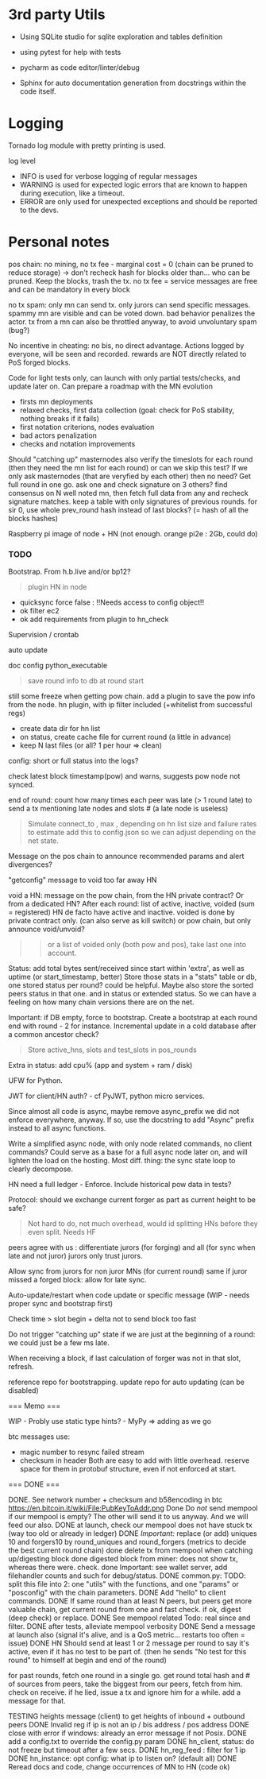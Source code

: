 # 3rd party Utils

* Using SQLite studio for sqlite exploration and tables definition
* using pytest for help with tests
* pycharm as code editor/linter/debug

* Sphinx for auto documentation generation from docstrings within the code itself.

# Logging

Tornado log module with pretty printing is used.

log level

- INFO is used for verbose logging of regular messages
- WARNING is used for expected logic errors that are known to happen during execution, like a timeout.
- ERROR are only used for unexpected exceptions and should be reported to the devs.


# Personal notes

pos chain: no mining, no tx fee - marginal cost = 0
(chain can be pruned to reduce storage) -> don't recheck hash for blocks older than... who can be pruned. Keep the blocks, trash the tx.
no tx fee = service messages are free and can be mandatory in every block

no tx spam: only mn can send tx. only jurors can send specific messages.
spammy mn are visible and can be voted down. bad behavior penalizes the actor.
tx from a mn can also be throttled anyway, to avoid unvoluntary spam (bug?) 

No incentive in cheating: no bis, no direct advantage. Actions logged by everyone, will be seen and recorded.
rewards are NOT directly related to PoS forged blocks. 


Code for light tests only, can launch with only partial tests/checks, and update later on.
Can prepare a roadmap with the MN evolution

- firsts mn deployments
- relaxed checks, first data collection (goal: check for PoS stability, nothing breaks if it fails)
- first notation criterions, nodes evaluation
- bad actors penalization
- checks and notation improvements


Should "catching up" masternodes also verify the timeslots for each round (then they need the mn list for each round)
or can we skip this test? If we only ask masternodes (that are veryfied by each other) then no need?
Get full round in one go.
ask one and check signature on 3 others?
find consensus on N well noted mn, then fetch full data from any and recheck signature matches. 
keep a table with only signatures of previous rounds.
for sir 0, use whole prev_round hash instead of last blocks? (= hash of all the blocks hashes)


Raspberry pi image of node + HN
(not enough. orange pi2e : 2Gb, could do)


### TODO ###

Bootstrap. From h.b.live and/or bp12?


> plugin HN in node
- quicksync force false : !!Needs access to config object!!
- ok filter ec2
- ok add requirements from plugin to hn_check

Supervision / crontab

auto update

doc config python_executable

> save round info to db at round start


still some freeze when getting pow chain.
add a plugin to save the pow info from the node.
hn plugin, with ip filter included (+whitelist from successful regs)
- create data dir for hn list
- on status, create cache file for current round (a little in advance)
- keep N last files (or all? 1 per hour => clean)

config: short or full status into the logs?

check latest block timestamp(pow) and warns, suggests pow node not synced.

end of round: count how many times each peer was late (> 1 round late) to send a tx mentioning late nodes and slots #
(a late node is useless)


> Simulate connect_to , max , depending on hn list size and failure rates to estimate 
add this to config.json so we can adjust depending on the net state.


Message on the pos chain to announce recommended params and alert divergences?

"getconfig" message to void too far away HN

void a HN: message on the pow chain, from the HN private contract?
Or from a dedicated HN?
After each round: list of active, inactive, voided (sum = registered)
HN de facto have active and inactive. voided is done by private contract only. (can also serve as kill switch)
or pow chain, but only announce void/unvoid? 
>> or a list of voided only (both pow and pos), take last one into account.

Status: add total bytes sent/received since start within 'extra', as well as uptime (or start_timestamp, better)
Store those stats in a "stats" table or db, one stored status per round? could be helpful. 
Maybe also store the sorted peers status in that one. and in status or extended status.
So we can have a feeling on how many chain versions there are on the net.

Important: if DB empty, force to bootstrap.
Create a bootstrap at each round end with round - 2 for instance.
Incremental update in a cold database after a common ancestor check? 

> Store active_hns, slots and test_slots in pos_rounds 

Extra in status: add cpu% (app and system + ram / disk)

UFW for Python.

JWT for client/HN auth? - cf PyJWT, python micro services.

Since almost all code is async, maybe remove async_prefix we did not enforce everywhere, anyway.
If so, use the docstring to add "Async" prefix instead to all async functions.

Write a simplified async node, with only node related commands, no client commands?
Could serve as a base for a full async node later on, and will lighten the load on the hosting.
Most diff. thing: the sync state loop to clearly decompose.


HN need a full ledger - Enforce. Include historical pow data in tests?

Protocol: should we exchange current forger as part as current height to be safe?
> Not hard to do, not much overhead, would id splitting HNs before they even split.
Needs HF

peers agree with us : differentiate jurors (for forging) and all (for sync when late and not juror)
jurors only trust jurors.

Allow sync from jurors for non juror MNs (for current round)
same if juror missed a forged block: allow for late sync.

Auto-update/restart when code update or specific message (WIP - needs proper sync and bootstrap first) 

Check time > slot begin + delta not to send block too fast

Do not trigger "catching up" state if we are just at the beginning of a round: we could just be a few ms late.

When receiving a block, if last calculation of forger was not in that slot, refresh.

reference repo for bootstrapping.
update repo for auto updating (can be disabled)


=== Memo ===

WIP - Probly use static type hints? - MyPy => adding as we go


btc messages use:
- magic number to resync failed stream
- checksum in header
Both are easy to add with little overhead. reserve space for them in protobuf structure, even if not enforced at start.

=== DONE ===

DONE. See network number + checksum and b58encoding in btc https://en.bitcoin.it/wiki/File:PubKeyToAddr.png
Done  Do *not* send mempool if our mempool is empty? The other will send it to us anyway. And we will feed our also.
DONE at launch, check our mempool does not have stuck tx (way too old or already in ledger)
DONE *Important:* replace (or add) uniques 10 and forgers10 by round_uniques and round_forgers (metrics to decide the best current round chain)
done delete tx from mempool when catching up/digesting block
done digested block from miner: does not show tx, whereas there were. check.
done Important: see wallet server, add filehandler counts and such for debug/status.
DONE common.py: TODO: split this file into 2: one "utils" with the functions, and one "params" or "posconfig" with the chain parameters.
DONE Add "hello" to client commands.
DONE If same round than at least N peers, but peers get more valuable chain, get current round from one and fast check. if ok, digest (deep check) or replace.
DONE See mempool related Todo: real since and filter. 
DONE after tests, alleviate mempool verbosity
DONE Send a message at launch also (signal it's alive, and is a QoS metric... restarts too often = issue)
DONE HN Should send at least 1 or 2 message per round to say it's active, even if it has no test to be part of. (then he sends "No test for this round" to himself at begin and end of the round)

for past rounds, fetch one round in a single go.
get round total hash and # of sources from peers, take the biggest from our peers, fetch from him.
check on receive. if he lied, issue a tx and ignore him for a while.
add a message for that. 

TESTING heights message (client) to get heights of inbound + outbound peers
DONE Invalid reg if ip is not an ip / bis address / pos address
DONE close with error if windows: already an error message if not Posix.
DONE add a config.txt to override the config.py param
DONE hn_client, status: do not freeze but timeout after a few secs.
DONE hn_reg_feed : filter for 1 ip
DONE hn_instance: opt config: what ip to listen on? (default all)
DONE Reread docs and code, change occurrences of MN to HN (code ok)



